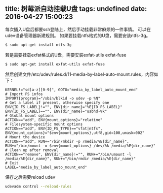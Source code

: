 title: 树莓派自动挂载U盘
tags: undefined
date: 2016-04-27 15:00:23
---

每次插入U盘后都要ssh登陆上，然后手动挂载非常麻烦的一件事情。
可以在udev设备管理器新建规则。
如果要挂载ntfs格式的U盘，需要安装ntfs-3g。
```bash
$ sudo apt-get install ntfs-3g
```
若是需要挂载exfat格式的U盘，需要安装exfat-utils exfat-fuse
``` bash
$ sudo apt-get install exfat-utils exfat-fuse
```
<!-- more -->
然后创建文件/etc/udev/rules.d/11-media-by-label-auto-mount.rules，内容如下：
```
KERNEL!="sd[a-z][0-9]", GOTO="media_by_label_auto_mount_end"  
# Import FS infos  
IMPORT{program}="/sbin/blkid -o udev -p %N"  
# Get a label if present, otherwise specify one  
ENV{ID_FS_LABEL}!="", ENV{dir_name}="%E{ID_FS_LABEL}"  
ENV{ID_FS_LABEL}=="", ENV{dir_name}="usbhd-%k"  
# Global mount options  
ACTION=="add", ENV{mount_options}="relatime"  
# Filesystem-specific mount options  
ACTION=="add", ENV{ID_FS_TYPE}=="vfat|ntfs", ENV{mount_options}="$env{mount_options},utf8,gid=100,umask=002"  
# Mount the device  
ACTION=="add", RUN+="/bin/mkdir -p /media/%E{dir_name}", RUN+="/bin/mount -o $env{mount_options} /dev/%k /media/%E{dir_name}"  
# Clean up after removal  
ACTION=="remove", ENV{dir_name}!="", RUN+="/bin/umount -l /media/%E{dir_name}", RUN+="/bin/rmdir /media/%E{dir_name}"  
# Exit  
LABEL="media_by_label_auto_mount_end"
```
保存之后需要reload udev
```bash
udevadm control --reload-rules
```
